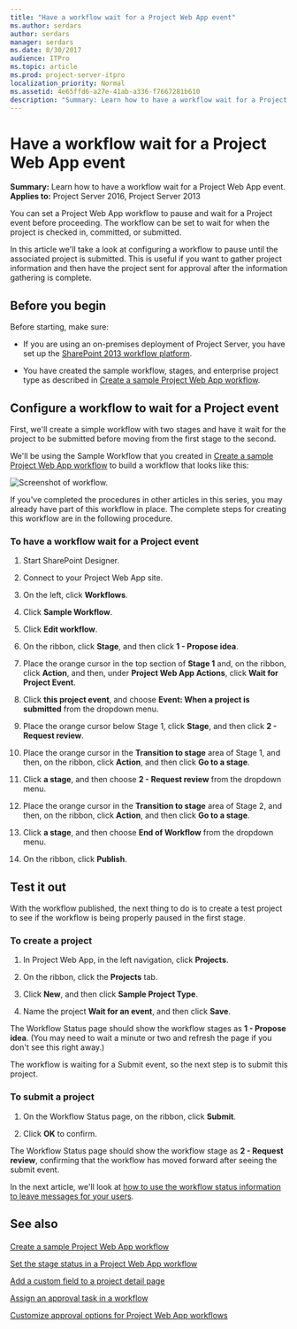 ```yaml
---
title: "Have a workflow wait for a Project Web App event"
ms.author: serdars
author: serdars
manager: serdars
ms.date: 8/30/2017
audience: ITPro
ms.topic: article
ms.prod: project-server-itpro
localization_priority: Normal
ms.assetid: 4e65ffd6-a27e-41ab-a336-f7667281b610
description: "Summary: Learn how to have a workflow wait for a Project Web App event."
---
```


# Have a workflow wait for a Project Web App event
 
 **Summary:** Learn how to have a workflow wait for a Project Web App event.<br/>
**Applies to:** Project Server 2016, Project Server 2013
  
You can set a Project Web App workflow to pause and wait for a Project event before proceeding. The workflow can be set to wait for when the project is checked in, committed, or submitted.
  
In this article we'll take a look at configuring a workflow to pause until the associated project is submitted. This is useful if you want to gather project information and then have the project sent for approval after the information gathering is complete.
  
## Before you begin
<a name="begin"> </a>

Before starting, make sure:
  
- If you are using an on-premises deployment of Project Server, you have set up the [SharePoint 2013 workflow platform](/SharePoint/governance/workflow-in-sharepoint-server).
    
- You have created the sample workflow, stages, and enterprise project type as described in [Create a sample Project Web App workflow](create-a-sample-project-web-app-workflow.md).
    
## Configure a workflow to wait for a Project event
<a name="proc1"> </a>

First, we'll create a simple workflow with two stages and have it wait for the project to be submitted before moving from the first stage to the second.
  
We'll be using the Sample Workflow that you created in [Create a sample Project Web App workflow](create-a-sample-project-web-app-workflow.md) to build a workflow that looks like this:
  
![Screenshot of workflow.](images/WaitForEvent.png)
  
If you've completed the procedures in other articles in this series, you may already have part of this workflow in place. The complete steps for creating this workflow are in the following procedure.
  
### To have a workflow wait for a Project event

1. Start SharePoint Designer.
    
2. Connect to your Project Web App site.
    
3. On the left, click **Workflows**.
    
4. Click **Sample Workflow**.
    
5. Click **Edit workflow**.
    
6. On the ribbon, click **Stage**, and then click **1 - Propose idea**.
    
7. Place the orange cursor in the top section of **Stage 1** and, on the ribbon, click **Action**, and then, under **Project Web App Actions**, click **Wait for Project Event**.
    
8. Click **this project event**, and choose **Event: When a project is submitted** from the dropdown menu.
    
9. Place the orange cursor below Stage 1, click **Stage**, and then click **2 - Request review**.
    
10. Place the orange cursor in the **Transition to stage** area of Stage 1, and then, on the ribbon, click **Action**, and then click **Go to a stage**.
    
11. Click **a stage**, and then choose **2 - Request review** from the dropdown menu.
    
12. Place the orange cursor in the **Transition to stage** area of Stage 2, and then, on the ribbon, click **Action**, and then click **Go to a stage**.
    
13. Click **a stage**, and then choose **End of Workflow** from the dropdown menu.
    
14. On the ribbon, click **Publish**.
    
## Test it out
<a name="proc2"> </a>

With the workflow published, the next thing to do is to create a test project to see if the workflow is being properly paused in the first stage.
  
### To create a project

1. In Project Web App, in the left navigation, click **Projects**.
    
2. On the ribbon, click the **Projects** tab.
    
3. Click **New**, and then click **Sample Project Type**.
    
4. Name the project **Wait for an event**, and then click **Save**.
    
The Workflow Status page should show the workflow stages as **1 - Propose idea**. (You may need to wait a minute or two and refresh the page if you don't see this right away.)
  
The workflow is waiting for a Submit event, so the next step is to submit this project.
  
### To submit a project

1. On the Workflow Status page, on the ribbon, click **Submit**.
    
2. Click **OK** to confirm.
    
The Workflow Status page should show the workflow stage as **2 - Request review**, confirming that the workflow has moved forward after seeing the submit event.
  
In the next article, we'll look at [how to use the workflow status information to leave messages for your users](set-the-stage-status-in-a-project-web-app-workflow.md).
  
## See also
<a name="proc2"> </a>

#### 

[Create a sample Project Web App workflow](create-a-sample-project-web-app-workflow.md)
  
[Set the stage status in a Project Web App workflow](set-the-stage-status-in-a-project-web-app-workflow.md)
  
[Add a custom field to a project detail page](add-a-custom-field-to-a-project-detail-page.md)
  
[Assign an approval task in a workflow](assign-an-approval-task-in-a-workflow.md)
  
[Customize approval options for Project Web App workflows](customize-approval-options-for-project-web-app-workflows.md)